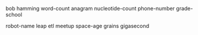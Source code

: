 bob
hamming
word-count
anagram
nucleotide-count
phone-number
grade-school

robot-name
leap
etl
meetup
space-age
grains
gigasecond